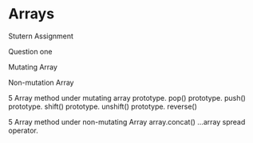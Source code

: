 # Arrays
Stutern Assignment

Question one

Mutating Array

Non-mutation Array

5 Array method under mutating array
prototype. pop()
prototype. push()
prototype. shift()
prototype. unshift()
prototype. reverse()

5 Array method under non-mutating Array
array.concat()
…array spread operator.

